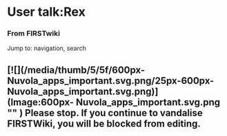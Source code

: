 # User talk:Rex

### From FIRSTwiki

Jump to: navigation, search

[![](/media/thumb/5/5f/600px-Nuvola_apps_important.svg.png/25px-600px-
Nuvola_apps_important.svg.png)](Image:600px-
Nuvola_apps_important.svg.png "" ) Please stop. If you continue to vandalise
FIRSTWiki, you will be blocked from editing.  
---  
  
